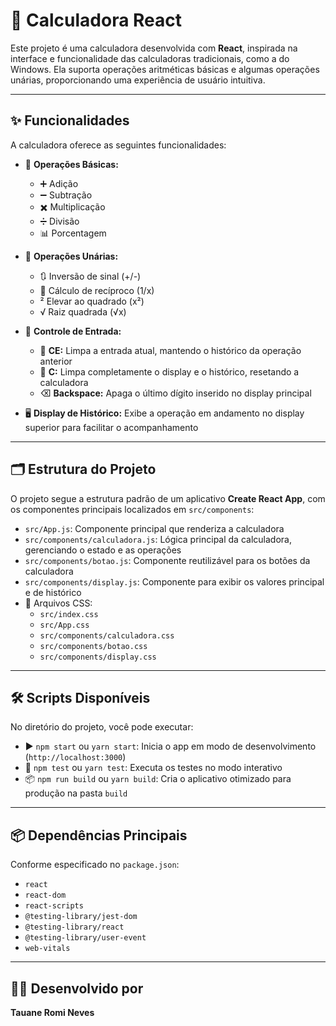 # 🧮 Calculadora React

Este projeto é uma calculadora desenvolvida com **React**, inspirada na interface e funcionalidade das calculadoras tradicionais, como a do Windows. Ela suporta operações aritméticas básicas e algumas operações unárias, proporcionando uma experiência de usuário intuitiva.

---

## ✨ Funcionalidades

A calculadora oferece as seguintes funcionalidades:

- 🔢 **Operações Básicas:**
  - ➕ Adição
  - ➖ Subtração
  - ✖️ Multiplicação
  - ➗ Divisão
  - 📊 Porcentagem

- 🧠 **Operações Unárias:**
  - 🔃 Inversão de sinal (+/-)
  - 🔁 Cálculo de recíproco (1/x)
  - ² Elevar ao quadrado (x²)
  - √ Raiz quadrada (√x)

- 🧼 **Controle de Entrada:**
  - 🧽 **CE:** Limpa a entrada atual, mantendo o histórico da operação anterior
  - 🧹 **C:** Limpa completamente o display e o histórico, resetando a calculadora
  - ⌫ **Backspace:** Apaga o último dígito inserido no display principal

- 🖥️ **Display de Histórico:** Exibe a operação em andamento no display superior para facilitar o acompanhamento

---

## 🗂️ Estrutura do Projeto

O projeto segue a estrutura padrão de um aplicativo **Create React App**, com os componentes principais localizados em `src/components`:

- `src/App.js`: Componente principal que renderiza a calculadora
- `src/components/calculadora.js`: Lógica principal da calculadora, gerenciando o estado e as operações
- `src/components/botao.js`: Componente reutilizável para os botões da calculadora
- `src/components/display.js`: Componente para exibir os valores principal e de histórico
- 🎨 Arquivos CSS:
  - `src/index.css`
  - `src/App.css`
  - `src/components/calculadora.css`
  - `src/components/botao.css`
  - `src/components/display.css`

---

## 🛠️ Scripts Disponíveis

No diretório do projeto, você pode executar:

- ▶️ `npm start` ou `yarn start`: Inicia o app em modo de desenvolvimento (`http://localhost:3000`)
- 🧪 `npm test` ou `yarn test`: Executa os testes no modo interativo
- 📦 `npm run build` ou `yarn build`: Cria o aplicativo otimizado para produção na pasta `build`

---

## 📦 Dependências Principais

Conforme especificado no `package.json`:

- `react`
- `react-dom`
- `react-scripts`
- `@testing-library/jest-dom`
- `@testing-library/react`
- `@testing-library/user-event`
- `web-vitals`

---

## 👩‍💻 Desenvolvido por

**Tauane Romi Neves** 
